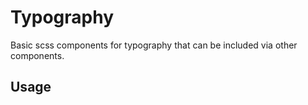 Typography
==========

Basic scss components for typography that can be included via other components.

## Usage

